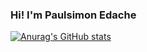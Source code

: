 ### Hi! I'm Paulsimon Edache


[![Anurag's GitHub stats](https://github-readme-stats.vercel.app/api?username=paultech4u&show_icons=true)](https://github.com/anuraghazra/github-readme-stats)
